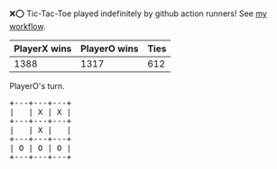 :x::o: Tic-Tac-Toe played indefinitely by github action runners! See [my workflow](.github/workflows/play.yaml).

|PlayerX wins|PlayerO wins|Ties|
|-|-|-|
|1388|1317|612|

PlayerO's turn.

<pre>
+---+---+---+
|   | X | X |
+---+---+---+
|   | X |   |
+---+---+---+
| O | O | O |
+---+---+---+
</pre>
